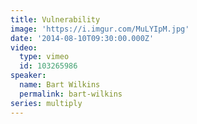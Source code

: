 ```yaml
---
title: Vulnerability
image: 'https://i.imgur.com/MuLYIpM.jpg'
date: '2014-08-10T09:30:00.000Z'
video:
  type: vimeo
  id: 103265986
speaker:
  name: Bart Wilkins
  permalink: bart-wilkins
series: multiply
---
```


